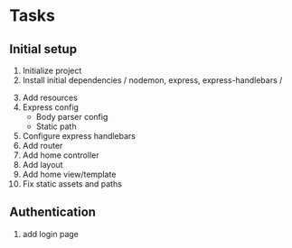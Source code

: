 # Tasks

## Initial setup
1. Initialize project
2. Install initial dependencies / nodemon, express, express-handlebars /
<!-- (npm i -D nodemon(dev dependency))
     (npm i express express-handlebars) -->
3. Add resources
4. Express config
    * Body parser config
    * Static path
5. Configure express handlebars  
6. Add router
7. Add home controller
8. Add layout
9. Add home view/template
10. Fix static assets and paths

## Authentication
1. add login page
